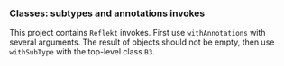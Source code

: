 ### Classes: subtypes and annotations invokes

This project contains `Reflekt` invokes. 
First use `withAnnotations` with several arguments. The result of objects should not be empty,
then use `withSubType` with the top-level class `B3`.
